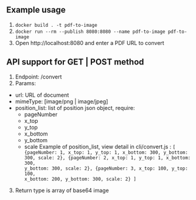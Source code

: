 ## Example usage

1. `docker build . -t pdf-to-image`
2. `docker run --rm --publish 8080:8080 --name pdf-to-image pdf-to-image`
3. Open http://localhost:8080 and enter a PDF URL to convert



## API support for GET | POST method
 1. Endpoint: /convert
 2. Params:
   - url: URL of document
   - mimeType: [image/png | image/jpeg]
   - position_list: list of position json object, require:
        + pageNumber
        + x_top
        + y_top
        + x_bottom
        + y_bottom
        + scale
    Example of position_list, view detail in cli/convert.js : <code>[
        {pageNumber: 1, x_top: 1, y_top: 1, x_bottom: 300, y_bottom: 300, scale: 2},
        {pageNumber: 2, x_top: 1, y_top: 1, x_bottom: 300, y_bottom: 300, scale: 2},
        {pageNumber: 3, x_top: 100, y_top: 100, x_bottom: 200, y_bottom: 300, scale: 2}
  ]</code>

  3. Return type is array of base64 image
